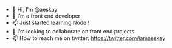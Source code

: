 - 👋 Hi, I’m @aeskay
- 👀 I’m a front end developer 
- 📫 Just started learning Node !
- 💞️ I’m looking to collaborate on front end projects
- 📫 How to reach me on twitter: https://twitter.com/iamaeskay


